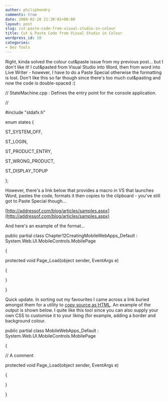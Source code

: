 ```yaml
---
author: philiphendry
comments: true
date: 2008-02-28 21:30:01+00:00
layout: post
slug: cut-paste-code-from-visual-studio-in-colour
title: Cut & Paste Code from Visual Studio in Colour
wordpress_id: 10
categories:
- Dev Tools
---
```


Right, kinda solved the colour cut&paste issue from my previous post... but I don't like it! I cut&pasted from Visual Studio into Word, then from word into Live Writer - however, I have to do a Paste Special otherwise the formatting is lost. Don't like this so far though since there's too much cut&pasting and now the code is double-spaced :(

// StateMachine.cpp : Defines the entry point for the console application.

//

#include "stdafx.h"

enum states {

ST_SYSTEM_OFF,

ST_LOGIN,

ST_PRODUCT_ENTRY,

ST_WRONG_PRODUCT,

ST_DISPLAY_TOPUP

};

However, there's a link below that provides a macro in VS that launches Word, pastes the code, formats it then copies to the clipboard - you've still got to Paste Special though...  

[http://addressof.com/blog/articles/samples.aspx](http://addressof.com/blog/articles/samples.aspx)  

And here's an example of the format...  

public partial class Chapter12CreatingMobileWebApps_Default : System.Web.UI.MobileControls.MobilePage

{

protected void Page_Load(object sender, EventArgs e)

{

}

}


<!-- more -->
 

Quick update. In sorting out my favourites I came across a link buried amongst them for a utility to [copy source as HTML](http://www.jtleigh.com/people/colin/software/CopySourceAsHtml/). An example of the output is shown below. I quite like this tool since you can also supply your own CSS to customise it to your liking (for example, adding a border and background colour.

public partial class MobileWebApps_Default : System.Web.UI.MobileControls.MobilePage

{

// A comment

protected void Page_Load(object sender, EventArgs e)

{

}

}
